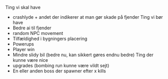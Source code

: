 Ting vi skal have
- crashlyde + andet der indikerer at man gør skade på fjender 
Ting vi bør have
- Bedre ai til fjender
- random NPC movement
- Tilfældighed i bygningers placering
- Powerups
- Player win
- Mindre slidy bil (bedre nu, kan sikkert gøres endnu bedre)
Ting der kunne være nice
- upgrades (bombing run kunne være vildt sejt)
- En eller anden boss der spawner efter x kills